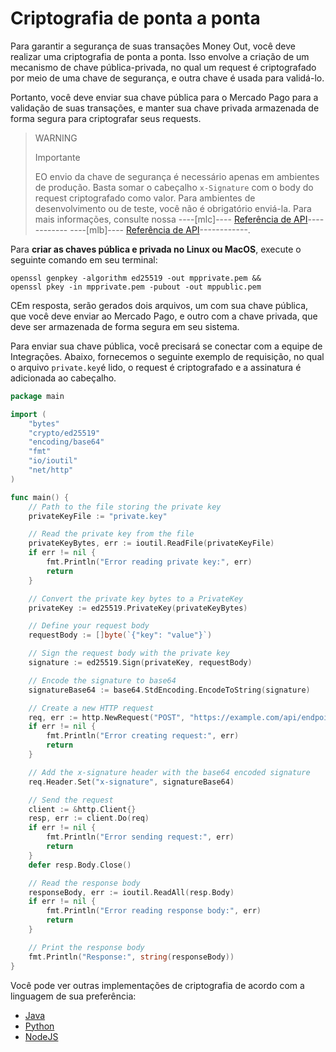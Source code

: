 # Criptografia de ponta a ponta

Para garantir a segurança de suas transações Money Out, você deve realizar uma criptografia de ponta a ponta. Isso envolve a criação de um mecanismo de chave pública-privada, no qual um request é criptografado por meio de uma chave de segurança, e outra chave é usada para validá-lo.

Portanto, você deve enviar sua chave pública para o Mercado Pago para a validação de suas transações, e manter sua chave privada armazenada de forma segura para criptografar seus requests.


> WARNING
> 
> Importante
>
> EO envio da chave de segurança é necessário apenas em ambientes de produção.  Basta somar o cabeçalho `x-Signature` com o body do request criptografado como valor. Para ambientes de desenvolvimento ou de teste, você não é obrigatório enviá-la. Para mais informações, consulte nossa ----[mlc]---- [Referência de API](/developers/pt/reference/money-out/bank-transfer-mlc/post)------------ ----[mlb]---- [Referência de API](/developers/pt/reference/money-out/bank-transfer-mlb/post)------------.

Para **criar as chaves pública e privada no Linux ou MacOS**, execute o seguinte comando em seu terminal:

```terminal
openssl genpkey -algorithm ed25519 -out mpprivate.pem && 
openssl pkey -in mpprivate.pem -pubout -out mppublic.pem
```

CEm resposta, serão gerados dois arquivos, um com sua chave pública, que você deve enviar ao Mercado Pago, e outro com a chave privada, que deve ser armazenada de forma segura em seu sistema.

Para enviar sua chave pública, você precisará se conectar com a equipe de Integrações. Abaixo, fornecemos o seguinte exemplo de requisição, no qual o arquivo `private.key`é lido, o request é criptografado e a assinatura é adicionada ao cabeçalho.

```Go
package main

import (
    "bytes"
    "crypto/ed25519"
    "encoding/base64"
    "fmt"
    "io/ioutil"
    "net/http"
)

func main() {
    // Path to the file storing the private key
    privateKeyFile := "private.key"

    // Read the private key from the file
    privateKeyBytes, err := ioutil.ReadFile(privateKeyFile)
    if err != nil {
        fmt.Println("Error reading private key:", err)
        return
    }

    // Convert the private key bytes to a PrivateKey
    privateKey := ed25519.PrivateKey(privateKeyBytes)

    // Define your request body
    requestBody := []byte(`{"key": "value"}`)

    // Sign the request body with the private key
    signature := ed25519.Sign(privateKey, requestBody)

    // Encode the signature to base64
    signatureBase64 := base64.StdEncoding.EncodeToString(signature)

    // Create a new HTTP request
    req, err := http.NewRequest("POST", "https://example.com/api/endpoint", bytes.NewBuffer(requestBody))
    if err != nil {
        fmt.Println("Error creating request:", err)
        return
    }

    // Add the x-signature header with the base64 encoded signature
    req.Header.Set("x-signature", signatureBase64)

    // Send the request
    client := &http.Client{}
    resp, err := client.Do(req)
    if err != nil {
        fmt.Println("Error sending request:", err)
        return
    }
    defer resp.Body.Close()

    // Read the response body
    responseBody, err := ioutil.ReadAll(resp.Body)
    if err != nil {
        fmt.Println("Error reading response body:", err)
        return
    }

    // Print the response body
    fmt.Println("Response:", string(responseBody))
}
```

Você pode ver outras implementações de criptografia de acordo com a linguagem de sua preferência: 
 * [Java](https://github.com/google/tink)
 * [Python](https://github.com/google/tink)
 * [NodeJS](https://nodejs.org/api/crypto.html#crypto_class_sign)

